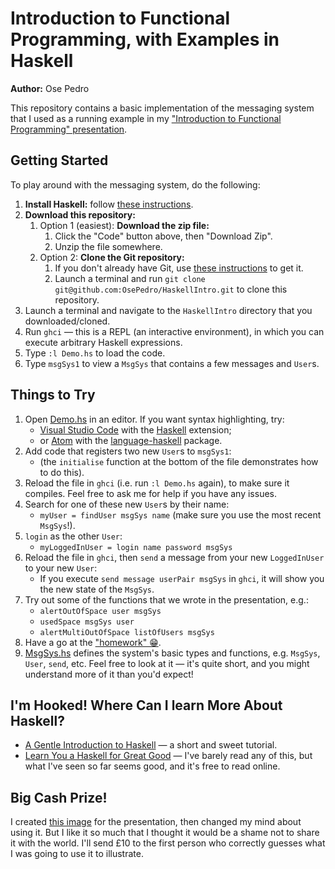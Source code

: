 # Introduction to Functional Programming, with Examples in Haskell

**Author:** Ose Pedro

This repository contains a basic implementation of the messaging system that I used as a running example in my ["Introduction to Functional Programming" presentation](https://docs.google.com/presentation/d/1bIBQewtYiaXQy0kvyWsJ3YTIPQMGXIq1hXNsOXZcURI).

## Getting Started

To play around with the messaging system, do the following:

1. **Install Haskell:** follow [these instructions](https://www.haskell.org/platform/).
1. **Download this repository:**
    1. Option 1 (easiest): **Download the zip file:**
        1. Click the "Code" button above, then "Download Zip".
        1. Unzip the file somewhere.
    1. Option 2: **Clone the Git repository:**
        1. If you don't already have Git, use [these instructions](https://git-scm.com/downloads) to get it.
        1. Launch a terminal and run `git clone git@github.com:OsePedro/HaskellIntro.git` to clone this repository.
1. Launch a terminal and navigate to the `HaskellIntro` directory that you downloaded/cloned.
1. Run `ghci` &mdash; this is a REPL (an interactive environment), in which you can execute arbitrary Haskell expressions.
1. Type `:l Demo.hs` to load the code.
1. Type `msgSys1` to view a `MsgSys` that contains a few messages and `User`s.

## Things to Try

1. Open [Demo.hs](Demo.hs) in an editor. If you want syntax highlighting, try:
    - [Visual Studio Code](https://code.visualstudio.com/) with the [Haskell](https://marketplace.visualstudio.com/items?itemName=haskell.haskell) extension;
    - or [Atom](https://atom.io/) with the [language-haskell](https://atom.io/packages/language-haskell) package.
1. Add code that registers two new `User`s to `msgSys1`:
    - (the `initialise` function at the bottom of the file demonstrates how to do this).
1. Reload the file in `ghci` (i.e. run `:l Demo.hs` again), to make sure it compiles.
Feel free to ask me for help if you have any issues.
1. Search for one of these new `User`s by their name:
    - `myUser = findUser msgSys name` (make sure you use the most recent `MsgSys`!).
1. `login` as the other `User`:
    - `myLoggedInUser = login name password msgSys`
1. Reload the file in `ghci`, then `send` a message from your new `LoggedInUser` to your new `User`:
    - If you execute `send message userPair msgSys` in `ghci`, it will show you the new state of the `MsgSys`.
1. Try out some of the functions that we wrote in the presentation, e.g.:
    - `alertOutOfSpace user msgSys`
    - `usedSpace msgSys user`
    - `alertMultiOutOfSpace listOfUsers msgSys`
1. Have a go at the ["homework" 😁](https://docs.google.com/presentation/d/1bIBQewtYiaXQy0kvyWsJ3YTIPQMGXIq1hXNsOXZcURI/edit#slide=id.g9342e8f7da_2_30).
1. [MsgSys.hs](MsgSys.hs) defines the system's basic types and functions, e.g. `MsgSys`, `User`, `send`, etc.
Feel free to look at it &mdash; it's quite short, and you might understand more of it than you'd expect!

## I'm Hooked! Where Can I learn More About Haskell?

- [A Gentle Introduction to Haskell](https://www.haskell.org/tutorial/) &mdash; a short and sweet tutorial.
- [Learn You a Haskell for Great Good](http://learnyouahaskell.com/) &mdash; I've barely read any of this, but what I've seen so far seems good, and it's free to read online.

## Big Cash Prize!

I created [this image](images/chicks.svg) for the presentation, then changed my mind about using it.
But I like it so much that I thought it would be a shame not to share it with the world.
I'll send £10 to the first person who correctly guesses what I was going to use it to illustrate.